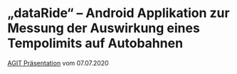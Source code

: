 # „dataRide“ – Android Applikation zur Messung der Auswirkung eines Tempolimits auf Autobahnen
[AGIT Pr&auml;sentation](https://fabyp.github.io/agit-presentation-dataride/#/) vom 07.07.2020


